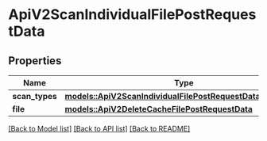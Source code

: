 # ApiV2ScanIndividualFilePostRequestData

## Properties

Name | Type | Description | Notes
------------ | ------------- | ------------- | -------------
**scan_types** | [**models::ApiV2ScanIndividualFilePostRequestDataScanTypes**](_api_v2_scan_individual_file_post_request_data_scanTypes.md) |  | 
**file** | [**models::ApiV2DeleteCacheFilePostRequestData**](_api_v2_delete_cache_file_post_request_data.md) |  | 

[[Back to Model list]](../README.md#documentation-for-models) [[Back to API list]](../README.md#documentation-for-api-endpoints) [[Back to README]](../README.md)


